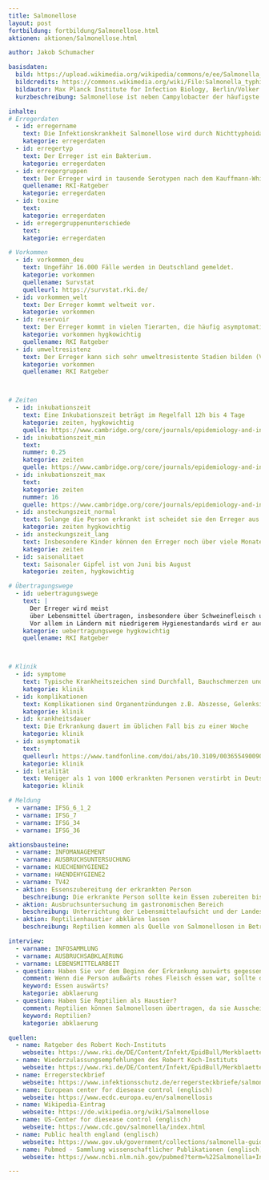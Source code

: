 ```yaml
---
title: Salmonellose
layout: post
fortbildung: fortbildung/Salmonellose.html
aktionen: aktionen/Salmonellose.html

author: Jakob Schumacher

basisdaten:
  bild: https://upload.wikimedia.org/wikipedia/commons/e/ee/Salmonella_typhimurium.png
  bildcredits: https://commons.wikimedia.org/wiki/File:Salmonella_typhimurium.png
  bildautor: Max Planck Institute for Infection Biology, Berlin/Volker Brinkmann
  kurzbeschreibung: Salmonellose ist neben Campylobacter der häufigste bakterielle Gastroenteritis-Erreger in Deutschland. Salmonellen können Gastroenteritis oder Typhus/Paratyphus hervorrufen - als Salmonellose werden nur die Gastroenteritiden bezeichnet. Lebensmittel-Ausbrüche sind häufig erkennbar, da für die Salmonellen häufig Serovare angegeben werden.

inhalte:  
# Erregerdaten
  - id: erregername
    text: Die Infektionskrankheit Salmonellose wird durch Nichttyphoidale Salmonellen hervorgerufen.
    kategorie: erregerdaten
  - id: erregertyp
    text: Der Erreger ist ein Bakterium.
    kategorie: erregerdaten
  - id: erregergruppen
    text: Der Erreger wird in tausende Serotypen nach dem Kauffmann-White-Le Minor-Schema eingeteilt. Die häufigsten sind S. Typhimurium und S. Enteritidis.
    quellename: RKI-Ratgeber
    kategorie: erregerdaten
  - id: toxine
    text:
    kategorie: erregerdaten
  - id: erregergruppenunterschiede
    text:
    kategorie: erregerdaten

# Vorkommen
  - id: vorkommen_deu
    text: Ungefähr 16.000 Fälle werden in Deutschland gemeldet.
    kategorie: vorkommen
    quellename: Survstat
    quelleurl: https://survstat.rki.de/
  - id: vorkommen_welt
    text: Der Erreger kommt weltweit vor.
    kategorie: vorkommen
  - id: reservoir
    text: Der Erreger kommt in vielen Tierarten, die häufig asymptomatisch sind. S. Typhimurium kommt häufig in Schweinen vor. S. Enteritidis häufig in Geflügel. Seltene Serovare weisen auf ein besondere Infektionsquelle hin (z.B. Reptilienhaltung).
    kategorie: vorkommen hygkowichtig
    quellename: RKI Ratgeber
  - id: umweltresistenz
    text: Der Erreger kann sich sehr umweltresistente Stadien bilden (VBNC)
    kategorie: vorkommen
    quellename: RKI Ratgeber



# Zeiten
  - id: inkubationszeit
    text: Eine Inkubationszeit beträgt im Regelfall 12h bis 4 Tage
    kategorie: zeiten, hygkowichtig
    quelle: https://www.cambridge.org/core/journals/epidemiology-and-infection/article/incubation-period-for-outbreakassociated-nontyphoidal-salmonellosis-cases-minnesota-20002015/923FDA40A6AD8C6727F86C52269DEF3D
  - id: inkubationszeit_min
    text:
    nummer: 0.25
    kategorie: zeiten
    quelle: https://www.cambridge.org/core/journals/epidemiology-and-infection/article/incubation-period-for-outbreakassociated-nontyphoidal-salmonellosis-cases-minnesota-20002015/923FDA40A6AD8C6727F86C52269DEF3D
  - id: inkubationszeit_max
    text:
    kategorie: zeiten
    nummer: 16
    quelle: https://www.cambridge.org/core/journals/epidemiology-and-infection/article/incubation-period-for-outbreakassociated-nontyphoidal-salmonellosis-cases-minnesota-20002015/923FDA40A6AD8C6727F86C52269DEF3D
  - id: ansteckungszeit_normal
    text: Solange die Person erkrankt ist scheidet sie den Erreger aus. Auch nach dem Ende der Symptome wird der Erreger ausgeschieden. Aber 48 nach Symptomende ist die Wahrscheinlichkeit der Weitergabe gering
    kategorie: zeiten hygkowichtig
  - id: ansteckungszeit_lang
    text: Insbesondere Kinder können den Erreger noch über viele Monate ausscheiden.
    kategorie: zeiten
  - id: saisonalitaet
    text: Saisonaler Gipfel ist von Juni bis August
    kategorie: zeiten, hygkowichtig

# Übertragungswege
  - id: uebertragungswege
    text: |
      Der Erreger wird meist
      über Lebensmittel übertragen, insbesondere über Schweinefleisch und Geflügelfleisch. Prinzipiell können aber die meisten Lebensmittel mit Salmonellen kontaminiert sein. Er wird selten von Mensch zu Mensch übertragen.
      Vor allem in Ländern mit niedrigerem Hygienestandards wird er auch über Trinkwasser oder Baden übertragen.
    kategorie: uebertragungswege hygkowichtig
    quellename: RKI Ratgeber



# Klinik
  - id: symptome
    text: Typische Krankheitszeichen sind Durchfall, Bauchschmerzen und Erbrechen.  
    kategorie: klinik
  - id: komplikationen
    text: Komplikationen sind Organentzündungen z.B. Abszesse, Gelenksinfektionen, Lungenentzündungen, Meningitis.
    kategorie: klinik
  - id: krankheitsdauer
    text: Die Erkrankung dauert im üblichen Fall bis zu einer Woche
    kategorie: klinik
  - id: asymptomatik
    text:
    quelleurl: https://www.tandfonline.com/doi/abs/10.3109/00365549009027077?journalCode=infd19
    kategorie: klinik
  - id: letalität
    text: Weniger als 1 von 1000 erkrankten Personen verstirbt in Deutschland.
    kategorie: klinik

# Meldung
  - varname: IFSG_6_1_2
  - varname: IFSG_7
  - varname: IFSG_34
  - varname: IFSG_36

aktionsbausteine:
  - varname: INFOMANAGEMENT
  - varname: AUSBRUCHSUNTERSUCHUNG
  - varname: KUECHENHYGIENE2
  - varname: HAENDEHYGIENE2
  - varname: TV42
  - aktion: Essenszubereitung der erkrankten Person
    beschreibung: Die erkrankte Person sollte kein Essen zubereiten bis mindestens bis 48 nach Ende der Symptome, besser bis zwei Wochen nach Ende der Symptome. Bei Lebensmittelverarbeitenden im Regelfall bis zu 3x negativem Nachweis (Siehe Wiederzulassungsempfehlungen der Bundesländer).
  - aktion: Ausbruchsuntersuchung im gastronomischen Bereich
    beschreibung: Unterrichtung der Lebensmittelaufsicht und der Landesstelle über einen außerhäuslichen Essensort bei dem Rohfleisch verzehrt wurde oder hygienische Standards möglicherweise nicht optimal waren. Die Lebensmittelaufsicht kann bei mehreren Verdachtsfällen am selben Essensort eine Untersuchung einleiten.
  - aktion: Reptilienhaustier abklären lassen
    beschreibung: Reptilien kommen als Quelle von Salmonellosen in Betracht. Der Verdacht ergibt sich insbesondere wenn ein seltenes Serovar vorliegt.

interview:     
  - varname: INFOSAMMLUNG
  - varname: AUSBRUCHSABKLAERUNG
  - varname: LEBENSMITTELARBEIT
  - question: Haben Sie vor dem Beginn der Erkrankung auswärts gegessen? Wenn Ja, wo genau? Haben Sie Hinweise auf Hygienemängel dort? Was haben Sie dort gegessen?
    comment: Wenn die Person außwärts rohes Fleisch essen war, sollte der Name des Essensortes in einem öffentlichen Kommentar vermerkt werden oder der Lebensmittelaufsicht übermittelt werden. Das hilft der Landestelle einem Ausbruch auf die Spur zu kommen.
    keyword: Essen auswärts?
    kategorie: abklaerung
  - question: Haben Sie Reptilien als Haustier?
    comment: Reptilien können Salmonellosen übertragen, da sie Ausscheider sein können ohne zu erkranken. Zumeist haben Reptilien seltene Sovare
    keyword: Reptilien?
    kategorie: abklaerung

quellen:
  - name: Ratgeber des Robert Koch-Instituts
    webseite: https://www.rki.de/DE/Content/Infekt/EpidBull/Merkblaetter/Ratgeber_Salmonellose.html
  - name: Wiederzulassungsempfehlungen des Robert Koch-Instituts
    webseite: https://www.rki.de/DE/Content/Infekt/EpidBull/Merkblaetter/Wiederzulassung/Wiederzulassung_Tabelle.pdf?__blob=publicationFile
  - name: Erregersteckbrief
    webseite: https://www.infektionsschutz.de/erregersteckbriefe/salmonellen/
  - name: European center for diesease control (englisch)
    webseite: https://www.ecdc.europa.eu/en/salmonellosis
  - name: Wikipedia-Eintrag
    webseite: https://de.wikipedia.org/wiki/Salmonellose
  - name: US-Center for diesease control (englisch)
    webseite: https://www.cdc.gov/salmonella/index.html
  - name: Public health england (englisch)
    webseite: https://www.gov.uk/government/collections/salmonella-guidance-data-and-analysis
  - name: Pubmed - Sammlung wissenschaftlicher Publikationen (englisch)
    webseite: https://www.ncbi.nlm.nih.gov/pubmed?term=%22Salmonella+Infections%22%5BMesh%5D

---
```

